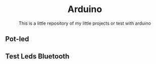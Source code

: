 <h1 align="center">Arduino</h1>
<p align="center">This is a little repository of my little projects or test with arduino</p>
<h2>Pot-led</h2>
<h2>Test Leds Bluetooth</h2>